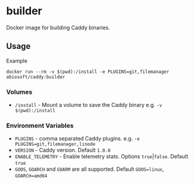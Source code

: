builder
=======

Docker image for building Caddy binaries.

## Usage

Example

```
docker run --rm -v $(pwd):/install -e PLUGINS=git,filemanager abiosoft/caddy:builder

```

### Volumes

* `/install` - Mount a volume to save the Caddy binary e.g. `-v $(pwd):/install`

### Environment Variables

* `PLUGINS` - comma separated Caddy plugins. e.g. `-e PLUGINS=git,filemanager,linode`
* `VERSION` - Caddy version. Default `1.0.0`
* `ENABLE_TELEMETRY` - Enable telemetry stats. Options `true`|`false`. Default `true`
* `GOOS`, `GOARCH` and `GOARM` are all supported. Default `GOOS=linux`, `GOARCH=amd64`
